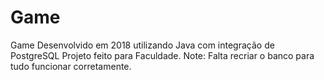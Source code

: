 # Game
Game Desenvolvido em 2018 utilizando Java com integração de PostgreSQL
Projeto feito para Faculdade.
Note: Falta recriar o banco para tudo funcionar corretamente.
